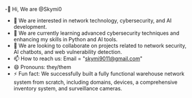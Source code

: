 -👋 Hi, We are @Skymi0
- 👀 We are interested in network technology, cybersecurity, and AI development.
- 🌱 We are currently learning advanced cybersecurity techniques and enhancing my skills in Python and AI tools.
- 💞️ We are looking to collaborate on projects related to network security, AI chatbots, and web vulnerability detection.
- 📫 How to reach us: Email = "skymi9011@gmail.com" 
- 😄 Pronouns: they/them
- ⚡ Fun fact: We successfully built a fully functional warehouse network system from scratch, including domains, devices, a comprehensive inventory system, and surveillance cameras.
